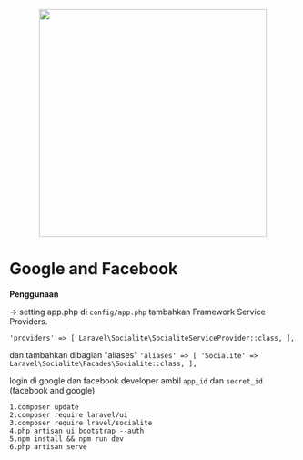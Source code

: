 <p align="center"><a href="https://laravel.com" target="_blank"><img src="https://raw.githubusercontent.com/laravel/art/master/logo-lockup/5%20SVG/2%20CMYK/1%20Full%20Color/laravel-logolockup-cmyk-red.svg" width="400"></a></p>

# Google and Facebook

**Penggunaan**

-> setting app.php di `config/app.php` tambahkan Framework Service Providers.

`'providers' => [
    Laravel\Socialite\SocialiteServiceProvider::class,
],`

   dan tambahkan dibagian "aliases"
`'aliases' => [
    'Socialite' => Laravel\Socialite\Facades\Socialite::class,
],`

login di google dan facebook developer
ambil `app_id` dan `secret_id` (facebook and google)
 



```
1.composer update
2.composer require laravel/ui
3.composer require lravel/socialite
4.php artisan ui bootstrap --auth
5.npm install && npm run dev
6.php artisan serve
```
